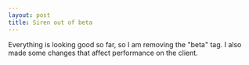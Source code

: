 ```yaml
---
layout: post
title: Siren out of beta
---
```


Everything is looking good so far, so I am removing the "beta" tag. I also made some changes that affect performance on the client.